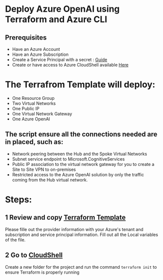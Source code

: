# Deploy Azure OpenAI using Terraform and Azure CLI

## Prerequisites

- Have an Azure Account
- Have an Azure Subscription
- Create a Service Principal with a secret : [Guide](https://learn.microsoft.com/en-us/azure/active-directory/develop/howto-create-service-principal-portal)
- Create or have access to Azure CloudShell available [Here](https://portal.azure.com/#cloudshell/)

# The Terrafrom Template will deploy:
- One Resource Group
- Two Virtual Networks
- One Public IP
- One Virtual Network Gateway
- One Azure OpenAI 

## The script ensure all the connections needed are in placed, such as:
- Network peering between the Hub and the Spoke Virtual Networks
- Subnet service endpoint to Microsoft.CognitiveServices
- Public IP association to the virtual network gateway for you to create a Site to Site VPN to on-premises
- Restricted access to the Azure OpenAI solution by only the traffic coming from the Hub virtual network.

# Steps:

## 1 Review and copy [Terraform Template](https://github.com/DavidArayaSanabria/Deploy_Azure_OpenAI/blob/79a4f4c52487455b87ec9339694b227905ff3d11/Template.tf)

Please fille out the provider information with your Azure's tenant and subscription and service principal information.
Fill out all the Local variables of the file.

## 2 Go to [CloudShell](https://portal.azure.com/#cloudshell/)

Create a new folder for the project and run the command ```terraform init``` to ensure Terraform is properly running





